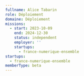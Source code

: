 ```yaml
---
fullname: Alice Tabarin
role: Déploiement
domaine: Déploiement
missions:
  - start: 2023-10-09
    end: 2024-12-30
    status: independent
    employer: ''
    startups:
      - france-numerique-ensemble
startups:
  - france-numerique-ensemble
memberType: beta
---
```

